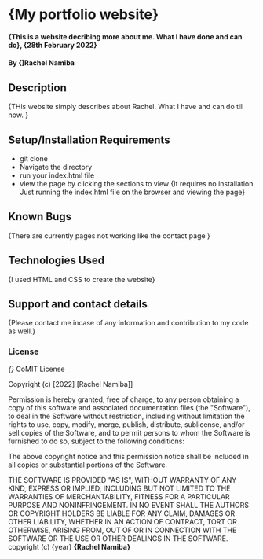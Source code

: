 # {My portfolio website}
#### {This is a website decribing more about me. What I have done and can do}, {28th February 2022}
#### By **{]Rachel Namiba**
## Description
{THis website simply describes about Rachel. What I have and can do till now. }
## Setup/Installation Requirements
* git clone
* Navigate the directory
* run your index.html file
* view the page by clicking the sections to view
{It requires no installation. Just running the index.html file on the browser and viewing the page}
## Known Bugs
{There are currently pages not working like the contact page }
## Technologies Used
{I used HTML and CSS to create the website}
## Support and contact details
{Please contact me incase of any information and contribution to my code as well.}
### License
*{}*
CoMIT License

Copyright (c) [2022] [Rachel Namiba]]

Permission is hereby granted, free of charge, to any person obtaining a copy
of this software and associated documentation files (the "Software"), to deal
in the Software without restriction, including without limitation the rights
to use, copy, modify, merge, publish, distribute, sublicense, and/or sell
copies of the Software, and to permit persons to whom the Software is
furnished to do so, subject to the following conditions:

The above copyright notice and this permission notice shall be included in all
copies or substantial portions of the Software.

THE SOFTWARE IS PROVIDED "AS IS", WITHOUT WARRANTY OF ANY KIND, EXPRESS OR
IMPLIED, INCLUDING BUT NOT LIMITED TO THE WARRANTIES OF MERCHANTABILITY,
FITNESS FOR A PARTICULAR PURPOSE AND NONINFRINGEMENT. IN NO EVENT SHALL THE
AUTHORS OR COPYRIGHT HOLDERS BE LIABLE FOR ANY CLAIM, DAMAGES OR OTHER
LIABILITY, WHETHER IN AN ACTION OF CONTRACT, TORT OR OTHERWISE, ARISING FROM,
OUT OF OR IN CONNECTION WITH THE SOFTWARE OR THE USE OR OTHER DEALINGS IN THE
SOFTWARE.
copyright (c) {year} **{Rachel Namiba}**
